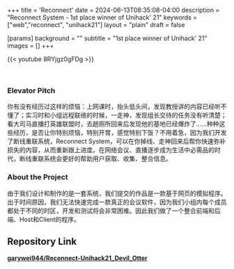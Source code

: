 +++
title = 'Reconnect'
date = 2024-06-13T08:35:08-04:00
description = "Reconnect System - 1st place winner of Unihack' 21"
keywords = ["web","reconnect", "unihack21"]
layout = "plain"
draft = false

[params]
background = ""
subtitle = "1st place winner of Unihack' 21"
images = []
+++

{{< youtube 8RYjgz0gFDg >}}

<br>

### Elevator Pitch

你有没有经历过这样的烦恼：上网课时，抬头低头间，发现教授讲的内容已经听不懂了；实习时和小组远程联络的时候，一走神，发现组长交待的任务没有听清楚；看大司马直播打英雄联盟时，去趟厕所回来后发现他的基地已经爆炸了......种种这些经历，是否让你特别烦恼，特别开胃，感觉特别下饭？不用着急，因为我们开发了断线重联系统，Reconnect System，可以在你掉线、走神回来后帮你快速弥补损失的内容，从而重新跟上进度。在网络会议、直播逐步成为生活中必需品的时代，断线重联系统会更好的帮助用户获取、收集、整合信息。

### About the Project

由于我们设计和制作的是一套系统，我们提交的作品是一款基于网页的模拟程序。出于时间原因，我们无法快速完成一款真正的会议软件，因为我们小组内每个成员都处于不同的时区，开发和测试将会非常困难。因此我们做了一个整合前端和后端、Host和Client的程序。

## Repository Link

[**garywei944/Reconnect-Unihack21_Devil_Otter**](https://github.com/garywei944/Reconnect-Unihack21_Devil_Otter)
